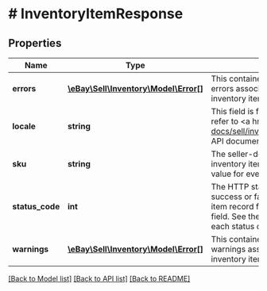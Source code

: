 # # InventoryItemResponse

## Properties

Name | Type | Description | Notes
------------ | ------------- | ------------- | -------------
**errors** | [**\eBay\Sell\Inventory\Model\Error[]**](Error.md) | This container will be returned if there were one or more errors associated with the creation or update to the inventory item record. | [optional]
**locale** | **string** | This field is for future use only. For implementation help, refer to &lt;a href&#x3D;&#39;https://developer.ebay.com/api-docs/sell/inventory/types/slr:LocaleEnum&#39;&gt;eBay API documentation&lt;/a&gt; | [optional]
**sku** | **string** | The seller-defined Stock-Keeping Unit (SKU) of the inventory item. The seller should have a unique SKU value for every product that they sell. | [optional]
**status_code** | **int** | The HTTP status code returned in this field indicates the success or failure of creating or updating the inventory item record for the inventory item indicated in the sku field. See the HTTP status codes table to see which each status code indicates. | [optional]
**warnings** | [**\eBay\Sell\Inventory\Model\Error[]**](Error.md) | This container will be returned if there were one or more warnings associated with the creation or update to the inventory item record. | [optional]

[[Back to Model list]](../../README.md#models) [[Back to API list]](../../README.md#endpoints) [[Back to README]](../../README.md)
